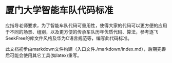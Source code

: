 # 厦门大学智能车队代码标准  

应指导老师要求，为了智能车队代码可重用性，使得大家的代码可以更方便的应用于不同的场景、组别，以及更方便的传承车队历年优质代码、算法，参考逐飞SeekFree的库文件风格及华为C语言规范等，编写此代码标准。  

此文档初步由markdown文件构建（入口文件./markdown/index.md），后期完善后可能会使用其它工具(如latex)重写。